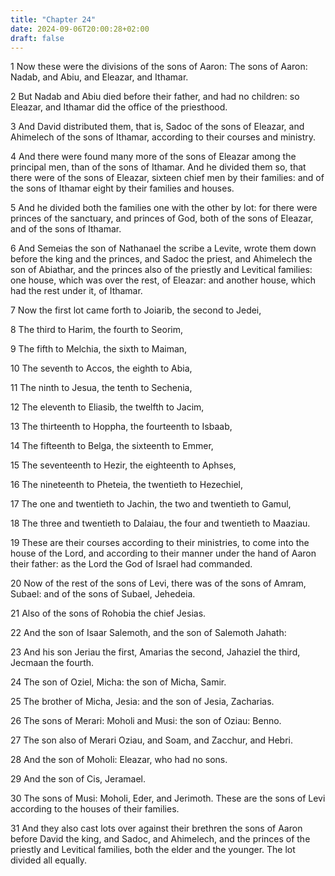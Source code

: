 ```yaml
---
title: "Chapter 24"
date: 2024-09-06T20:00:28+02:00
draft: false
---
```



1 Now these were the divisions of the sons of Aaron: The sons of Aaron: Nadab, and Abiu, and Eleazar, and Ithamar.

2 But Nadab and Abiu died before their father, and had no children: so Eleazar, and Ithamar did the office of the priesthood.

3 And David distributed them, that is, Sadoc of the sons of Eleazar, and Ahimelech of the sons of Ithamar, according to their courses and ministry.

4 And there were found many more of the sons of Eleazar among the principal men, than of the sons of Ithamar. And he divided them so, that there were of the sons of Eleazar, sixteen chief men by their families: and of the sons of Ithamar eight by their families and houses.

5 And he divided both the families one with the other by lot: for there were princes of the sanctuary, and princes of God, both of the sons of Eleazar, and of the sons of Ithamar.

6 And Semeias the son of Nathanael the scribe a Levite, wrote them down before the king and the princes, and Sadoc the priest, and Ahimelech the son of Abiathar, and the princes also of the priestly and Levitical families: one house, which was over the rest, of Eleazar: and another house, which had the rest under it, of Ithamar.

7 Now the first lot came forth to Joiarib, the second to Jedei,

8 The third to Harim, the fourth to Seorim,

9 The fifth to Melchia, the sixth to Maiman,

10 The seventh to Accos, the eighth to Abia,

11 The ninth to Jesua, the tenth to Sechenia,

12 The eleventh to Eliasib, the twelfth to Jacim,

13 The thirteenth to Hoppha, the fourteenth to Isbaab,

14 The fifteenth to Belga, the sixteenth to Emmer,

15 The seventeenth to Hezir, the eighteenth to Aphses,

16 The nineteenth to Pheteia, the twentieth to Hezechiel,

17 The one and twentieth to Jachin, the two and twentieth to Gamul,

18 The three and twentieth to Dalaiau, the four and twentieth to Maaziau.

19 These are their courses according to their ministries, to come into the house of the Lord, and according to their manner under the hand of Aaron their father: as the Lord the God of Israel had commanded.

20 Now of the rest of the sons of Levi, there was of the sons of Amram, Subael: and of the sons of Subael, Jehedeia.

21 Also of the sons of Rohobia the chief Jesias.

22 And the son of Isaar Salemoth, and the son of Salemoth Jahath:

23 And his son Jeriau the first, Amarias the second, Jahaziel the third, Jecmaan the fourth.

24 The son of Oziel, Micha: the son of Micha, Samir.

25 The brother of Micha, Jesia: and the son of Jesia, Zacharias.

26 The sons of Merari: Moholi and Musi: the son of Oziau: Benno.

27 The son also of Merari Oziau, and Soam, and Zacchur, and Hebri.

28 And the son of Moholi: Eleazar, who had no sons.

29 And the son of Cis, Jeramael.

30 The sons of Musi: Moholi, Eder, and Jerimoth. These are the sons of Levi according to the houses of their families.

31 And they also cast lots over against their brethren the sons of Aaron before David the king, and Sadoc, and Ahimelech, and the princes of the priestly and Levitical families, both the elder and the younger. The lot divided all equally.

